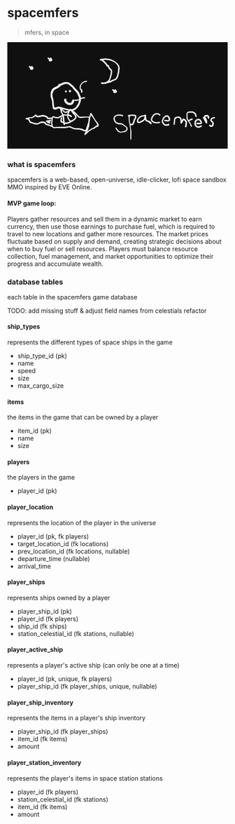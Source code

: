 # spacemfers

> mfers, in space

![spacemfers](assets/spacemfers.png)

### what is spacemfers

spacemfers is a web-based, open-universe, idle-clicker, lofi space sandbox MMO inspired by EVE Online.

#### MVP game loop:
Players gather resources and sell them in a dynamic market to earn currency, then use those earnings to purchase fuel, which is required to travel to new locations and gather more resources. The market prices fluctuate based on supply and demand, creating strategic decisions about when to buy fuel or sell resources. Players must balance resource collection, fuel management, and market opportunities to optimize their progress and accumulate wealth.


### database tables

each table in the spacemfers game database


TODO: add missing stuff & adjust field names from celestials refactor


#### ship_types
represents the different types of space ships in the game

- ship_type_id (pk)
- name
- speed
- size
- max_cargo_size

#### items
the items in the game that can be owned by a player

- item_id (pk)
- name
- size

#### players
the players in the game

- player_id (pk)

#### player_location
represents the location of the player in the universe

- player_id (pk, fk players)
- target_location_id (fk locations)
- prev_location_id (fk locations, nullable)
- departure_time (nullable)
- arrival_time

#### player_ships
represents ships owned by a player

- player_ship_id (pk)
- player_id (fk players)
- ship_id (fk ships)
- station_celestial_id (fk stations, nullable)

#### player_active_ship
represents a player's active ship (can only be one at a time)

- player_id (pk, unique, fk players)
- player_ship_id (fk player_ships, unique, nullable)

#### player_ship_inventory
represents the items in a player's ship inventory

- player_ship_id (fk player_ships)
- item_id (fk items)
- amount

#### player_station_inventory
represents the player's items in space station stations

- player_id (fk players)
- station_celestial_id (fk stations)
- item_id (fk items)
- amount
